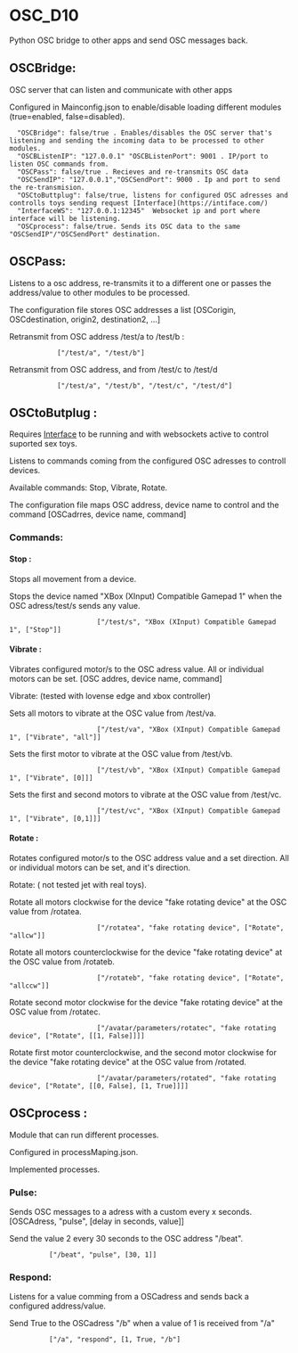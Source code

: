 # OSC_D10
Python OSC bridge to other apps and send OSC messages back. 

## OSCBridge:
OSC server that can listen and communicate with other apps

Configured in Mainconfig.json to enable/disable loading different modules (true=enabled, false=disabled).

      "OSCBridge": false/true . Enables/disables the OSC server that's listening and sending the incoming data to be processed to other modules.
      "OSCBListenIP": "127.0.0.1" "OSCBListenPort": 9001 . IP/port to listen OSC commands from.
      "OSCPass": false/true . Recieves and re-transmits OSC data
      "OSCSendIP": "127.0.0.1","OSCSendPort": 9000 . Ip and port to send the re-transmision.
      "OSCtoButtplug": false/true, listens for configured OSC adresses and controlls toys sending request [Interface](https://intiface.com/)
      "InterfaceWS": "127.0.0.1:12345"  Websocket ip and port where interface will be listening.
      "OSCprocess": false/true. Sends its OSC data to the same "OSCSendIP"/"OSCSendPort" destination.
    
## OSCPass:
Listens to a osc address, re-transmits it to a different one or passes the address/value to other modules to be processed.

The configuration file stores OSC addresses a list [OSCorigin, OSCdestination, origin2, destination2, ...]

Retransmit from OSC address /test/a to /test/b :

                ["/test/a", "/test/b"]
                
Retransmit from OSC address, and from /test/c to /test/d

                ["/test/a", "/test/b", "/test/c", "/test/d"]
              
## OSCtoButplug :
Requires [Interface](https://intiface.com/) to be running and with websockets active to control suported sex toys.

Listens to commands coming from the configured OSC adresses to controll devices.

Available commands: Stop, Vibrate, Rotate.

The configuration file maps OSC address, device name to control and the command [OSCadrres, device name, command]

### Commands:
#### Stop : 
Stops all movement from a device.

  Stops the device named "XBox (XInput) Compatible Gamepad 1" when the OSC adress/test/s sends any value.
  
                          ["/test/s", "XBox (XInput) Compatible Gamepad 1", ["Stop"]]
#### Vibrate : 
Vibrates configured motor/s to the OSC adress value. All or individual motors can be set.
[OSC addres, device name, command]

   Vibrate: (tested with lovense edge and xbox controller)
                      
Sets all motors to vibrate at the OSC value from /test/va.

                          ["/test/va", "XBox (XInput) Compatible Gamepad 1", ["Vibrate", "all"]]
                          
Sets the first motor to vibrate at the OSC value from /test/vb.

                          ["/test/vb", "XBox (XInput) Compatible Gamepad 1", ["Vibrate", [0]]]
                          
Sets the first and second motors to vibrate at the OSC value from /test/vc.

                          ["/test/vc", "XBox (XInput) Compatible Gamepad 1", ["Vibrate", [0,1]]]

#### Rotate : 
Rotates configured motor/s to the OSC address value and a set direction. All or individual motors can be set, and it's direction.

Rotate: ( not tested jet with real toys).

Rotate all motors clockwise for the device "fake rotating device" at the OSC value from /rotatea.

                          ["/rotatea", "fake rotating device", ["Rotate", "allcw"]]
                          
Rotate all motors counterclockwise for the device "fake rotating device" at the OSC value from /rotateb.
                      
                          ["/rotateb", "fake rotating device", ["Rotate", "allccw"]]
                          
Rotate second motor clockwise for the device "fake rotating device" at the OSC value from /rotatec.

                          ["/avatar/parameters/rotatec", "fake rotating device", ["Rotate", [[1, False]]]]
                          
Rotate first motor counterclockwise, and the second motor clockwise for the device "fake rotating device" at the OSC value from /rotated.

                          ["/avatar/parameters/rotated", "fake rotating device", ["Rotate", [[0, False], [1, True]]]]
                  
## OSCprocess :
Module that can run different processes.

Configured in processMaping.json.

Implemented processes.

### Pulse: 
Sends OSC messages to a adress with a custom every x seconds. [OSCAdress, "pulse", [delay in seconds, value]]

Send the value 2 every 30 seconds to the OSC address "/beat".

              ["/beat", "pulse", [30, 1]]
              
### Respond:
Listens for a value comming from a OSCadress and sends back a configured address/value.
  
Send True to the OSCadress "/b" when a value of 1 is received from "/a"
            
              ["/a", "respond", [1, True, "/b"]

                        
